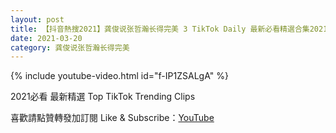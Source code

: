 ```yaml
---
layout: post
title: 【抖音熱搜2021】龚俊说张哲瀚长得完美 3 TikTok Daily 最新必看精選合集2021 03 20
date: 2021-03-20
category: 龚俊说张哲瀚长得完美
---
```


{% include youtube-video.html id="f-IP1ZSALgA" %}

2021必看 最新精選 Top TikTok Trending Clips

喜歡請點贊轉發加訂閱 Like & Subscribe：[YouTube](https://www.youtube.com/channel/UCAoR7VcanIPd04uEq_GIylA/videos)

